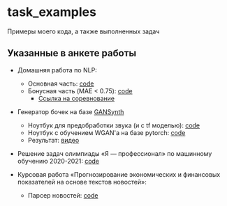 # task_examples
Примеры моего кода, а также выполненных задач

## Указанные в анкете работы

* Домашняя работа по NLP:
  * Основная часть: [code](https://github.com/hardesttype/task_examples/blob/main/smmo/HW3/Razuvaev_N_HW3.ipynb)
  * Бонусная часть (MAE < 0.75): [code](https://github.com/hardesttype/task_examples/blob/main/smmo/HW3/HW3_bonus.ipynb)
    * [Ссылка на соревнование](https://www.kaggle.com/c/hseds-texts-2020)

* Генератор бочек на базе [GANSynth](https://storage.googleapis.com/magentadata/papers/gansynth/index.html)
  * Ноутбук для предобработки звука (и с tf моделью): [code](https://github.com/hardesttype/task_examples/blob/main/kick%20drum%20generator/preprocessing.ipynb)
  * Ноутбук с обучением WGAN'а на базе pytorch: [code](https://github.com/hardesttype/task_examples/blob/main/kick%20drum%20generator/pytorch%20wgan.ipynb)
  * Результат: [видео](https://youtu.be/HehVo5eiZ_c)

* Решение задач олимпиады &laquo;Я &mdash; профессионал&raquo; по машинному обучению 2020-2021: [code](https://github.com/hardesttype/task_examples/blob/main/yaprofi/yaprofi.ipynb)

* Курсовая работа &laquo;Прогнозирование экономических и финансовых показателей на основе текстов новостей&raquo;:
  * Парсер новостей: [code](https://github.com/hardesttype/task_examples/blob/main/course%20work/news_parser.ipynb)
